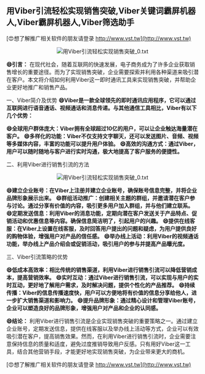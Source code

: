 ## **用Viber引流轻松实现销售突破,Viber关键词霸屏机器人,Viber霸屏机器人,Viber筛选助手**

[😍想了解推广相关软件的朋友请登录 http://www.vst.tw](http://www.vst.tw)

 <center><img src="https://vst.tw/MP4/tuiguang/png/7.png" alt="用Viber引流轻松实现销售突破_0.txt"></center>

**😄引言：**
在现代社会，随着互联网的快速发展，电子商务成为了许多企业获取销售增长的重要途径。而为了实现销售突破，企业需要探索并利用各种渠道来吸引潜在客户。本文将介绍如何利用Viber这一即时通讯工具来实现销售突破，并帮助企业更好地推广和销售产品。

一、Viber简介及优势
**😄Viber是一款全球领先的即时通讯应用程序，它可以通过互联网进行语音通话、视频通话和消息传递。与其他通信工具相比，Viber有以下几个优势：**

**😄全球用户群体庞大：Viber拥有全球超过10亿的用户，可以让企业触达海量潜在客户。**
**😄多样化的功能：Viber不仅支持文字聊天，还可以发送图片、音频、视频等多媒体内容，丰富的功能可以提升用户体验。**
**😄高效的沟通方式：通过Viber，用户可以随时随地与客户进行实时沟通，极大地提高了客户服务的便捷性。**

二、利用Viber进行销售引流的方法

 <center><img src="https://vst.tw/MP4/tuiguang/png/5.png" alt="用Viber引流轻松实现销售突破_0.txt"></center>

**😄建立企业账号：在Viber上注册并建立企业账号，确保账号信息完整，并将企业品牌形象展示出来。**
**😄群组活动推广：创建相关主题的群组，并邀请潜在客户参与讨论。通过分享有价值的内容，吸引更多用户加入群组，并与他们建立联系。**
**😄定期发送信息：利用Viber的消息功能，定期向潜在客户发送关于产品特点、促销活动和优惠信息等内容。确保信息简洁明了，引起用户的兴趣。**
**😄提供在线客服：在Viber上设置在线客服，及时回答用户提出的问题和疑虑，为用户提供良好的购物体验，增强用户对产品的信任感。**
**😄举办线上活动：利用Viber的视频通话功能，举办线上产品介绍会或促销活动，吸引用户的参与并提高产品曝光度。**

三、Viber引流策略的优势

**😄低成本高效率：相比传统的销售渠道，利用Viber进行销售引流可以降低营销成本，提高营销效率。**
**😄实时互动：通过Viber进行销售引流，可以实现与用户的实时互动，更好地了解用户需求，及时解决问题，提供个性化的产品推荐。**
**😄持续传播：Viber的信息传播速度快，用户可以方便地将有价值的信息分享给他人，进一步扩大销售渠道和影响力。**
**😄提升品牌形象：通过精心设计和管理Viber账号，企业可以塑造良好的品牌形象，增强用户对产品和企业的认同感。**

**😄结论：**
利用Viber进行销售引流是企业实现销售突破的重要策略之一。通过建立企业账号，定期发送信息，提供在线客服以及举办线上活动等方式，企业可以有效吸引潜在客户，提高销售效果。然而，在利用Viber进行销售引流时，企业需要注意保持信息的质量和适度，避免过度推销导致用户反感。只有用好Viber这一工具，结合其他营销手段，才能更好地实现销售突破，为企业带来更大的商机。

[😍想了解推广相关软件的朋友请登录 http://www.vst.tw](http://www.vst.tw)




